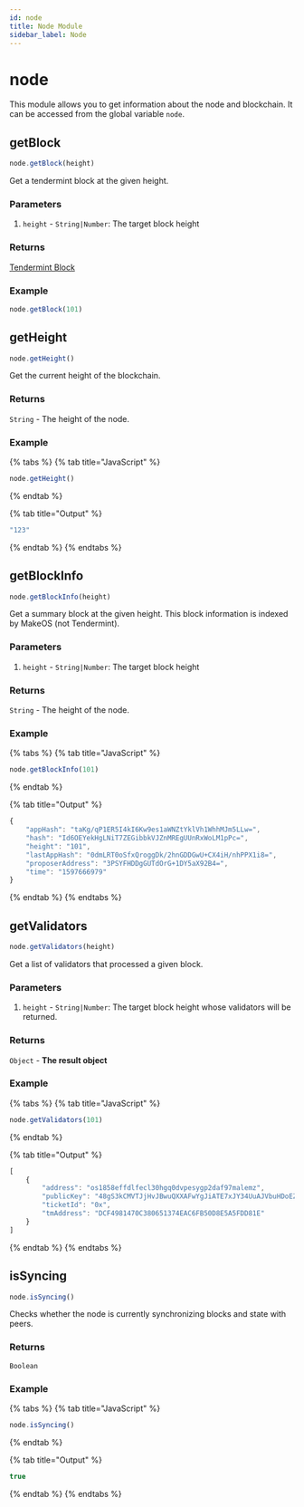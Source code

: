 ```yaml
---
id: node
title: Node Module
sidebar_label: Node
---
```


# node

This module allows you to get information about the node and blockchain. It can be accessed from the global variable `node`.

## getBlock

```javascript
node.getBlock(height)
```

Get a tendermint block at the given height.

### Parameters

1. `height` - `String|Number`: The target block height

### Returns

[Tendermint Block](https://docs.tendermint.com/master/spec/core/data_structures.html#block)

### Example

```javascript
node.getBlock(101)
```

## getHeight

```javascript
node.getHeight()
```

Get the current height of the blockchain.

### Returns

`String` - The height of the node.

### Example

{% tabs %}
{% tab title="JavaScript" %}
```javascript
node.getHeight()
```
{% endtab %}

{% tab title="Output" %}
```javascript
"123"
```
{% endtab %}
{% endtabs %}

## getBlockInfo

```javascript
node.getBlockInfo(height)
```

Get a summary block at the given height. This block information is indexed by MakeOS \(not Tendermint\).

### Parameters

1. `height` - `String|Number`: The target block height

### Returns

`String` - The height of the node.

### Example

{% tabs %}
{% tab title="JavaScript" %}
```javascript
node.getBlockInfo(101)
```
{% endtab %}

{% tab title="Output" %}
```javascript
{
    "appHash": "taKg/qP1ER5I4kI6Kw9es1aWNZtYklVh1WhhMJm5LLw=",
    "hash": "Id6OEYekHgLNiT7ZEGibbkVJZnMREgUUnRxWoLM1pPc=",
    "height": "101",
    "lastAppHash": "0dmLRT0oSfxQroggDk/2hnGDDGwU+CX4iH/nhPPX1i8=",
    "proposerAddress": "3PSYFHDDgGUTdOrG+1DY5aX92B4=",
    "time": "1597666979"
}
```
{% endtab %}
{% endtabs %}

## getValidators

```javascript
node.getValidators(height)
```

Get a list of validators that processed a given block.

### Parameters

1. `height` - `String|Number`: The target block height whose validators will be returned.

### Returns

`Object` - **The result object**

### Example

{% tabs %}
{% tab title="JavaScript" %}
```javascript
node.getValidators(101)
```
{% endtab %}

{% tab title="Output" %}
```javascript
[
    {
        "address": "os1858effdlfecl30hgq0dvpesygp2daf97malemz",
        "publicKey": "48gS3kCMVTJjHvJBwuQXXAFwYgJiATE7xJY34UuAJVbuHDoEZ2V",
        "ticketId": "0x",
        "tmAddress": "DCF4981470C380651374EAC6FB50D8E5A5FDD81E"
    }
]
```
{% endtab %}
{% endtabs %}

## isSyncing

```javascript
node.isSyncing()
```

Checks whether the node is currently synchronizing blocks and state with peers.

### Returns

`Boolean`

### Example

{% tabs %}
{% tab title="JavaScript" %}
```javascript
node.isSyncing()
```
{% endtab %}

{% tab title="Output" %}
```javascript
true
```
{% endtab %}
{% endtabs %}

